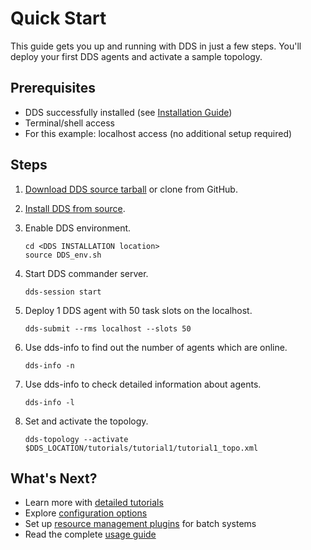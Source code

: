# Quick Start

This guide gets you up and running with DDS in just a few steps. You'll deploy your first DDS agents and activate a sample topology.

## Prerequisites

* DDS successfully installed (see [Installation Guide](./install.md))
* Terminal/shell access
* For this example: localhost access (no additional setup required)

## Steps

1. [Download DDS source tarball](./download.md) or clone from GitHub.

1. [Install DDS from source](./install.md).

1. Enable DDS environment.

   ```shell
   cd <DDS INSTALLATION location>
   source DDS_env.sh
   ```

1. Start DDS commander server.

   ```shell
   dds-session start
   ```

1. Deploy 1 DDS agent with 50 task slots on the localhost.

   ```shell
   dds-submit --rms localhost --slots 50
   ```

1. Use dds-info to find out the number of agents which are online.

   ```shell
   dds-info -n
   ```

1. Use dds-info to check detailed information about agents.

   ```shell
   dds-info -l 
   ```

1. Set and activate the topology.

   ```shell
   dds-topology --activate $DDS_LOCATION/tutorials/tutorial1/tutorial1_topo.xml
   ```

## What's Next?

* Learn more with [detailed tutorials](./tutorials.md)
* Explore [configuration options](./user-defaults-configuration.md)  
* Set up [resource management plugins](../plugins/README.md) for batch systems
* Read the complete [usage guide](./how-to-start.md)
